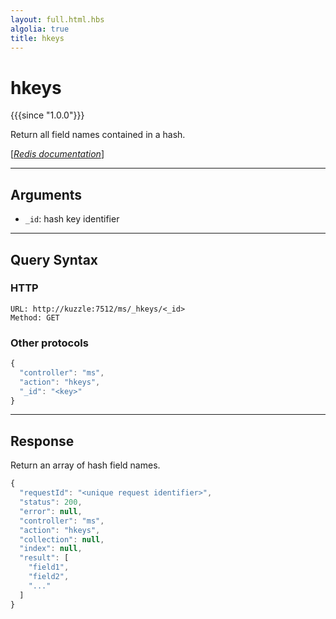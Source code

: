 ```yaml
---
layout: full.html.hbs
algolia: true
title: hkeys
---
```


# hkeys

{{{since "1.0.0"}}}

Return all field names contained in a hash.

[[_Redis documentation_]](https://redis.io/commands/hkeys)

---

## Arguments

* `_id`: hash key identifier

---

## Query Syntax

### HTTP

```http
URL: http://kuzzle:7512/ms/_hkeys/<_id>
Method: GET
```

### Other protocols


```js
{
  "controller": "ms",
  "action": "hkeys",
  "_id": "<key>"
}
```

---

## Response

Return an array of hash field names.

```javascript
{
  "requestId": "<unique request identifier>",
  "status": 200,
  "error": null,
  "controller": "ms",
  "action": "hkeys",
  "collection": null,
  "index": null,
  "result": [
    "field1",
    "field2",
    "..."
  ]
}
```
